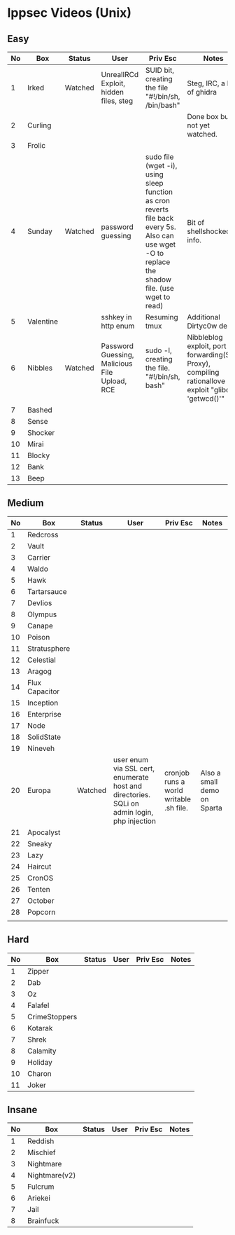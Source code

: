 # Ippsec Videos (Unix)

## Easy


| No   | Box       | Status  | User                                          | Priv Esc                                                     | Notes                                                        |
| ---- | --------- | ------- | --------------------------------------------- | ------------------------------------------------------------ | ------------------------------------------------------------ |
| 1    | Irked     | Watched | UnrealIRCd Exploit, hidden files, steg        | SUID bit, creating the file "#!/bin/sh, /bin/bash"           | Steg, IRC, a bit of ghidra                                   |
| 2    | Curling   |         |                                               |                                                              | Done box but not yet watched.                                |
| 3    | Frolic    |         |                                               |                                                              |                                                              |
| 4    | Sunday    | Watched | password guessing                             | sudo file (wget -i), using sleep function as cron reverts file back every 5s. Also can use wget -O to replace the shadow file. (use wget to read) | Bit of shellshocked info.                                    |
| 5    | Valentine |         | sshkey in http enum                           | Resuming tmux                                                | Additional Dirtyc0w demo                                     |
| 6    | Nibbles   | Watched | Password Guessing, Malicious File Upload, RCE | sudo -l, creating the file. "#!/bin/sh, bash"                | Nibbleblog exploit, port forwarding(SSH Proxy), compiling rationallove exploit "glibc -  'getwcd()'" |
| 7    | Bashed    |         |                                               |                                                              |                                                              |
| 8    | Sense     |         |                                               |                                                              |                                                              |
| 9    | Shocker   |         |                                               |                                                              |                                                              |
| 10   | Mirai     |         |                                               |                                                              |                                                              |
| 11   | Blocky    |         |                                               |                                                              |                                                              |
| 12   | Bank      |         |                                               |                                                              |                                                              |
| 13   | Beep      |         |                                               |                                                              |                                                              |



## Medium

| No   | Box            | Status | User | Priv Esc | Notes |
| ---- | -------------- | ------ | ---- | -------- | ----- |
| 1    | Redcross       |        |      |          |       |
| 2    | Vault          |        |      |          |       |
| 3    | Carrier        |        |      |          |       |
| 4    | Waldo          |        |      |          |       |
| 5    | Hawk           |        |      |          |       |
| 6    | Tartarsauce    |        |      |          |       |
| 7    | DevIios        |        |      |          |       |
| 8    | Olympus        |        |      |          |       |
| 9    | Canape         |        |      |          |       |
| 10   | Poison         |        |      |          |       |
| 11   | Stratusphere   |        |      |          |       |
| 12   | Celestial      |        |      |          |       |
| 13 | Aragog         |        |      |          |       |
| 14 | Flux Capacitor |        |      |          |       |
| 15 | Inception      |        |      |          |       |
| 16 | Enterprise     |        |      |          |       |
| 17 | Node           |        |      |          |       |
| 18 | SolidState |        |      |          |       |
| 19 | Nineveh |        |      |          |       |
| 20 | Europa | Watched | user enum via SSL cert, enumerate host and directories. SQLi on admin login, php injection | cronjob runs a world writable .sh file. | Also a small demo on Sparta |
| 21 | Apocalyst |        |      |          |       |
| 22 | Sneaky |        |      |          |       |
| 23 | Lazy |        |      |          |       |
| 24 | Haircut |        |      |          |       |
| 25 | CronOS |        |      |          |       |
| 26 | Tenten |        |      |          |       |
| 27 | October |        |      |          |       |
| 28 | Popcorn |        |      |          |       |
|      |              |        |      |          |       |



## Hard

| No   | Box           | Status | User | Priv Esc | Notes |
| ---- | ------------- | ------ | ---- | -------- | ----- |
| 1    | Zipper        |        |      |          |       |
| 2    | Dab           |        |      |          |       |
| 3    | Oz            |        |      |          |       |
| 4    | Falafel       |        |      |          |       |
| 5    | CrimeStoppers |        |      |          |       |
| 6    | Kotarak       |        |      |          |       |
| 7    | Shrek         |        |      |          |       |
| 8    | Calamity      |        |      |          |       |
| 9    | Holiday       |        |      |          |       |
| 10   | Charon        |        |      |          |       |
| 11   | Joker         |        |      |          |       |



## Insane

| No   | Box           | Status | User | Priv Esc | Notes |
| ---- | ------------- | ------ | ---- | -------- | ----- |
| 1    | Reddish       |        |      |          |       |
| 2    | Mischief      |        |      |          |       |
| 3    | Nightmare     |        |      |          |       |
| 4    | Nightmare(v2) |        |      |          |       |
| 5    | Fulcrum       |        |      |          |       |
| 6    | Ariekei       |        |      |          |       |
| 7    | Jail          |        |      |          |       |
| 8    | Brainfuck     |        |      |          |       |

